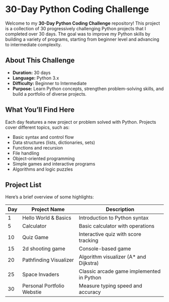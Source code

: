 # 30-Day Python Coding Challenge

Welcome to my **30-Day Python Coding Challenge** repository! This project is a collection of 30 progressively challenging Python projects that I completed over 30 days. The goal was to improve my Python skills by building a variety of programs, starting from beginner level and advancing to intermediate complexity.

## About This Challenge

- **Duration:** 30 days  
- **Language:** Python 3.x  
- **Difficulty:** Beginner to Intermediate  
- **Purpose:** Learn Python concepts, strengthen problem-solving skills, and build a portfolio of diverse projects.

## What You’ll Find Here

Each day features a new project or problem solved with Python. Projects cover different topics, such as:

- Basic syntax and control flow  
- Data structures (lists, dictionaries, sets)  
- Functions and recursion  
- File handling  
- Object-oriented programming  
- Simple games and interactive programs  
- Algorithms and logic puzzles  

## Project List

Here’s a brief overview of some highlights:

| Day  | Project Name              | Description                                    |
|------|---------------------------|------------------------------------------------|
| 1    | Hello World & Basics      | Introduction to Python syntax                  |
| 5    | Calculator                | Basic calculator with operations               |
| 10   | Quiz Game                 | Interactive quiz with score tracking           |
| 15   | 2d shooting game          | Console-based game                             |
| 20   | Pathfinding Visualizer    | Algorithm visualizer (A* and Dijkstra)         |
| 25   | Space Invaders            | Classic arcade game implemented in Python      |
| 30   | Personal Portfolio Webstie| Measure typing speed and accuracy              |
